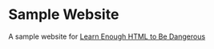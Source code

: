 # Sample Website

A sample website for [Learn Enough HTML to Be Dangerous](https://railstutorial.jp/html)
